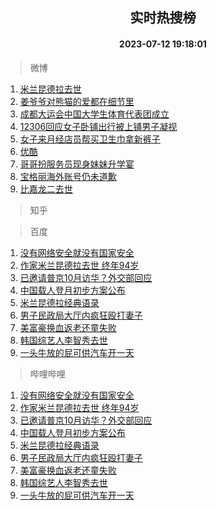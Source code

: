 <div align="center"><h2>实时热搜榜</h2><h4>2023-07-12 19:18:01</h4></div>

> 微博  

1. [米兰昆德拉去世](https://s.weibo.com/weibo?q=%23%E7%B1%B3%E5%85%B0%E6%98%86%E5%BE%B7%E6%8B%89%E5%8E%BB%E4%B8%96%23&t=31&band_rank=1&Refer=top)<br />
2. [姜爷爷对熊猫的爱都在细节里](https://s.weibo.com/weibo?q=%23%E5%A7%9C%E7%88%B7%E7%88%B7%E5%AF%B9%E7%86%8A%E7%8C%AB%E7%9A%84%E7%88%B1%E9%83%BD%E5%9C%A8%E7%BB%86%E8%8A%82%E9%87%8C%23&t=31&band_rank=2&Refer=top)<br />
3. [成都大运会中国大学生体育代表团成立](https://s.weibo.com/weibo?q=%23%E6%88%90%E9%83%BD%E5%A4%A7%E8%BF%90%E4%BC%9A%E4%B8%AD%E5%9B%BD%E5%A4%A7%E5%AD%A6%E7%94%9F%E4%BD%93%E8%82%B2%E4%BB%A3%E8%A1%A8%E5%9B%A2%E6%88%90%E7%AB%8B%23&t=31&band_rank=3&Refer=top)<br />
4. [12306回应女子卧铺出行被上铺男子凝视](https://s.weibo.com/weibo?q=%2312306%E5%9B%9E%E5%BA%94%E5%A5%B3%E5%AD%90%E5%8D%A7%E9%93%BA%E5%87%BA%E8%A1%8C%E8%A2%AB%E4%B8%8A%E9%93%BA%E7%94%B7%E5%AD%90%E5%87%9D%E8%A7%86%23&t=31&band_rank=4&Refer=top)<br />
5. [女子来月经店员帮买卫生巾拿新裤子](https://s.weibo.com/weibo?q=%23%E5%A5%B3%E5%AD%90%E6%9D%A5%E6%9C%88%E7%BB%8F%E5%BA%97%E5%91%98%E5%B8%AE%E4%B9%B0%E5%8D%AB%E7%94%9F%E5%B7%BE%E6%8B%BF%E6%96%B0%E8%A3%A4%E5%AD%90%23&t=31&band_rank=5&Refer=top)<br />
6. [优酷](https://s.weibo.com/weibo?q=%E4%BC%98%E9%85%B7&t=31&band_rank=6&Refer=top)<br />
7. [哥哥扮服务员现身妹妹升学宴](https://s.weibo.com/weibo?q=%23%E5%93%A5%E5%93%A5%E6%89%AE%E6%9C%8D%E5%8A%A1%E5%91%98%E7%8E%B0%E8%BA%AB%E5%A6%B9%E5%A6%B9%E5%8D%87%E5%AD%A6%E5%AE%B4%23&t=31&band_rank=7&Refer=top)<br />
8. [宝格丽海外账号仍未道歉](https://s.weibo.com/weibo?q=%23%E5%AE%9D%E6%A0%BC%E4%B8%BD%E6%B5%B7%E5%A4%96%E8%B4%A6%E5%8F%B7%E4%BB%8D%E6%9C%AA%E9%81%93%E6%AD%89%23&t=31&band_rank=8&Refer=top)<br />
9. [比嘉龙二去世](https://s.weibo.com/weibo?q=%23%E6%AF%94%E5%98%89%E9%BE%99%E4%BA%8C%E5%8E%BB%E4%B8%96%23&t=31&band_rank=9&Refer=top)<br />

> 知乎  


> 百度  

1. [没有网络安全就没有国家安全](https://www.baidu.com/s?wd=%E6%B2%A1%E6%9C%89%E7%BD%91%E7%BB%9C%E5%AE%89%E5%85%A8%E5%B0%B1%E6%B2%A1%E6%9C%89%E5%9B%BD%E5%AE%B6%E5%AE%89%E5%85%A8&sa=fyb_news&rsv_dl=fyb_news)<br />
2. [作家米兰昆德拉去世 终年94岁](https://www.baidu.com/s?wd=%E4%BD%9C%E5%AE%B6%E7%B1%B3%E5%85%B0%E6%98%86%E5%BE%B7%E6%8B%89%E5%8E%BB%E4%B8%96+%E7%BB%88%E5%B9%B494%E5%B2%81&sa=fyb_news&rsv_dl=fyb_news)<br />
3. [已邀请普京10月访华？外交部回应](https://www.baidu.com/s?wd=%E5%B7%B2%E9%82%80%E8%AF%B7%E6%99%AE%E4%BA%AC10%E6%9C%88%E8%AE%BF%E5%8D%8E%EF%BC%9F%E5%A4%96%E4%BA%A4%E9%83%A8%E5%9B%9E%E5%BA%94&sa=fyb_news&rsv_dl=fyb_news)<br />
4. [中国载人登月初步方案公布](https://www.baidu.com/s?wd=%E4%B8%AD%E5%9B%BD%E8%BD%BD%E4%BA%BA%E7%99%BB%E6%9C%88%E5%88%9D%E6%AD%A5%E6%96%B9%E6%A1%88%E5%85%AC%E5%B8%83&sa=fyb_news&rsv_dl=fyb_news)<br />
5. [米兰昆德拉经典语录](https://www.baidu.com/s?wd=%E7%B1%B3%E5%85%B0%E6%98%86%E5%BE%B7%E6%8B%89%E7%BB%8F%E5%85%B8%E8%AF%AD%E5%BD%95&sa=fyb_news&rsv_dl=fyb_news)<br />
6. [男子民政局大厅内疯狂殴打妻子](https://www.baidu.com/s?wd=%E7%94%B7%E5%AD%90%E6%B0%91%E6%94%BF%E5%B1%80%E5%A4%A7%E5%8E%85%E5%86%85%E7%96%AF%E7%8B%82%E6%AE%B4%E6%89%93%E5%A6%BB%E5%AD%90&sa=fyb_news&rsv_dl=fyb_news)<br />
7. [美富豪换血返老还童失败](https://www.baidu.com/s?wd=%E7%BE%8E%E5%AF%8C%E8%B1%AA%E6%8D%A2%E8%A1%80%E8%BF%94%E8%80%81%E8%BF%98%E7%AB%A5%E5%A4%B1%E8%B4%A5&sa=fyb_news&rsv_dl=fyb_news)<br />
8. [韩国综艺人李智秀去世](https://www.baidu.com/s?wd=%E9%9F%A9%E5%9B%BD%E7%BB%BC%E8%89%BA%E4%BA%BA%E6%9D%8E%E6%99%BA%E7%A7%80%E5%8E%BB%E4%B8%96&sa=fyb_news&rsv_dl=fyb_news)<br />
9. [一头牛放的屁可供汽车开一天](https://www.baidu.com/s?wd=%E4%B8%80%E5%A4%B4%E7%89%9B%E6%94%BE%E7%9A%84%E5%B1%81%E5%8F%AF%E4%BE%9B%E6%B1%BD%E8%BD%A6%E5%BC%80%E4%B8%80%E5%A4%A9&sa=fyb_news&rsv_dl=fyb_news)<br />

> 哔哩哔哩  

1. [没有网络安全就没有国家安全](https://www.baidu.com/s?wd=%E6%B2%A1%E6%9C%89%E7%BD%91%E7%BB%9C%E5%AE%89%E5%85%A8%E5%B0%B1%E6%B2%A1%E6%9C%89%E5%9B%BD%E5%AE%B6%E5%AE%89%E5%85%A8&sa=fyb_news&rsv_dl=fyb_news)<br />
2. [作家米兰昆德拉去世 终年94岁](https://www.baidu.com/s?wd=%E4%BD%9C%E5%AE%B6%E7%B1%B3%E5%85%B0%E6%98%86%E5%BE%B7%E6%8B%89%E5%8E%BB%E4%B8%96+%E7%BB%88%E5%B9%B494%E5%B2%81&sa=fyb_news&rsv_dl=fyb_news)<br />
3. [已邀请普京10月访华？外交部回应](https://www.baidu.com/s?wd=%E5%B7%B2%E9%82%80%E8%AF%B7%E6%99%AE%E4%BA%AC10%E6%9C%88%E8%AE%BF%E5%8D%8E%EF%BC%9F%E5%A4%96%E4%BA%A4%E9%83%A8%E5%9B%9E%E5%BA%94&sa=fyb_news&rsv_dl=fyb_news)<br />
4. [中国载人登月初步方案公布](https://www.baidu.com/s?wd=%E4%B8%AD%E5%9B%BD%E8%BD%BD%E4%BA%BA%E7%99%BB%E6%9C%88%E5%88%9D%E6%AD%A5%E6%96%B9%E6%A1%88%E5%85%AC%E5%B8%83&sa=fyb_news&rsv_dl=fyb_news)<br />
5. [米兰昆德拉经典语录](https://www.baidu.com/s?wd=%E7%B1%B3%E5%85%B0%E6%98%86%E5%BE%B7%E6%8B%89%E7%BB%8F%E5%85%B8%E8%AF%AD%E5%BD%95&sa=fyb_news&rsv_dl=fyb_news)<br />
6. [男子民政局大厅内疯狂殴打妻子](https://www.baidu.com/s?wd=%E7%94%B7%E5%AD%90%E6%B0%91%E6%94%BF%E5%B1%80%E5%A4%A7%E5%8E%85%E5%86%85%E7%96%AF%E7%8B%82%E6%AE%B4%E6%89%93%E5%A6%BB%E5%AD%90&sa=fyb_news&rsv_dl=fyb_news)<br />
7. [美富豪换血返老还童失败](https://www.baidu.com/s?wd=%E7%BE%8E%E5%AF%8C%E8%B1%AA%E6%8D%A2%E8%A1%80%E8%BF%94%E8%80%81%E8%BF%98%E7%AB%A5%E5%A4%B1%E8%B4%A5&sa=fyb_news&rsv_dl=fyb_news)<br />
8. [韩国综艺人李智秀去世](https://www.baidu.com/s?wd=%E9%9F%A9%E5%9B%BD%E7%BB%BC%E8%89%BA%E4%BA%BA%E6%9D%8E%E6%99%BA%E7%A7%80%E5%8E%BB%E4%B8%96&sa=fyb_news&rsv_dl=fyb_news)<br />
9. [一头牛放的屁可供汽车开一天](https://www.baidu.com/s?wd=%E4%B8%80%E5%A4%B4%E7%89%9B%E6%94%BE%E7%9A%84%E5%B1%81%E5%8F%AF%E4%BE%9B%E6%B1%BD%E8%BD%A6%E5%BC%80%E4%B8%80%E5%A4%A9&sa=fyb_news&rsv_dl=fyb_news)<br />
